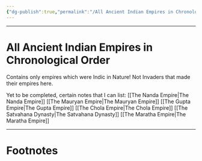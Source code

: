 ```yaml
---
{"dg-publish":true,"permalink":"/All Ancient Indian Empires in Chronological Order/","tags":["IndicCulture","History"]}
---
```



---
# All Ancient Indian Empires in Chronological Order
Contains only empires which were Indic in Nature! Not Invaders that made their empires here.

Yet to be completed, certain notes that I can list:
[[The Nanda Empire\|The Nanda Empire]]
[[The Mauryan Empire\|The Mauryan Empire]]
[[The Gupta Empire\|The Gupta Empire]]
[[The Chola Empire\|The Chola Empire]]
[[The Satvahana Dynasty\|The Satvahana Dynasty]]
[[The Maratha Empire\|The Maratha Empire]]


---
# Footnotes
